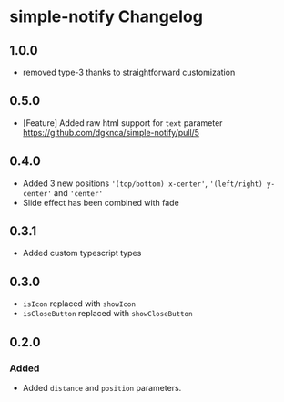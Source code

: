 # simple-notify Changelog

## 1.0.0

- removed type-3 thanks to straightforward customization

## 0.5.0

- [Feature] Added raw html support for `text` parameter https://github.com/dgknca/simple-notify/pull/5

## 0.4.0

- Added 3 new positions `'(top/bottom) x-center'`, `'(left/right) y-center'` and `'center'`
- Slide effect has been combined with fade

## 0.3.1

- Added custom typescript types

## 0.3.0

- `isIcon` replaced with `showIcon`
- `isCloseButton` replaced with `showCloseButton`

## 0.2.0

### Added

- Added `distance` and `position` parameters.
